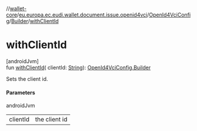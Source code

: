 //[wallet-core](../../../../index.md)/[eu.europa.ec.eudi.wallet.document.issue.openid4vci](../../index.md)/[OpenId4VciConfig](../index.md)/[Builder](index.md)/[withClientId](with-client-id.md)

# withClientId

[androidJvm]\
fun [withClientId](with-client-id.md)(
clientId: [String](https://kotlinlang.org/api/latest/jvm/stdlib/kotlin/-string/index.html)): [OpenId4VciConfig.Builder](index.md)

Sets the client id.

#### Parameters

androidJvm

|          |               |
|----------|---------------|
| clientId | the client id |
